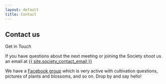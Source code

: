 ```yaml
---
layout: default
title: Contact
---
```

<div class="pagebackground clearfix">
    <div class="main_wrapper secondary">
        <section class="background_pages">
            <div class="contact_header">
                <h2>
                    Contact us
                </h2>
                <p class="moto">Get in Touch</p>
            </div>
        </section>
        <section class="section_about clearfix">
            <div class="left">
                <p>If you have questions about the next meeting or joining the Society shoot us an email at <a href="mailto:{{ site.society_contact_email }}">{{ site.society_contact_email }}</a></p>
                <p>We have a <a href="{{ site.facebook_group_url }}" target="_blank">Facebook group</a> which is very active with cultivation questions, pictures of plants and blossoms, and so on. Drop by and say hello!</p>
            </div>
        </section>
    </div>
</div>
